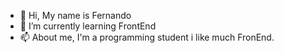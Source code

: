 - 👋 Hi, My name is Fernando
- 🌱 I’m currently learning FrontEnd
- 📫 About me, I'm a programming student i like much FronEnd.
